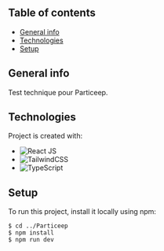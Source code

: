 ## Table of contents
* [General info](#general-info)
* [Technologies](#technologies)
* [Setup](#setup)

## General info
Test technique pour Particeep.
	
## Technologies
Project is created with:
* ![React JS](https://img.shields.io/badge/Next-black?style=for-the-badge&logo=next.js&logoColor=white)
* ![TailwindCSS](https://img.shields.io/badge/tailwindcss-%2338B2AC.svg?style=for-the-badge&logo=tailwind-css&logoColor=white)
* ![TypeScript](https://img.shields.io/badge/typescript-%23007ACC.svg?style=for-the-badge&logo=typescript&logoColor=white)
	
## Setup
To run this project, install it locally using npm:

```
$ cd ../Particeep
$ npm install
$ npm run dev
```

